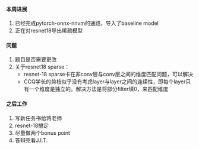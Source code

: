 #### 本周进展
1. 已经完成pytorch-onnx-nnvm的通路，导入了baseline model
1. 正在对resnet18导出稀疏模型

#### 问题
1. 题目是否需要更改
2. 关于resnet18 sparse：
    - resnet-18 sparse卡在非conv层与conv层之间的维度匹配问题，可以解决
    - CCQ学长的剪枝似乎没有考虑layer与layer之间的连续性，即每个layer只有一个维度是独立的。解决方法是将部分filter填0，来匹配维度

#### 之后工作
1. 写新任务书给蒋老师
2. resnet-18搞定
2. 尽量做两个bonus point
3. 答辩完看J.I.T.
